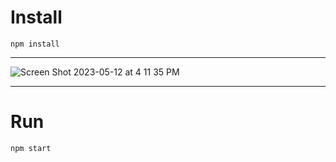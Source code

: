 # Install

`npm install` 

---
![Screen Shot 2023-05-12 at 4 11 35 PM](https://github.com/cunhajulia/quick-pound-mvc/assets/126643073/c9d4eb8d-fbee-491a-9744-ef1909fc0b68)

---

# Run

`npm start`
